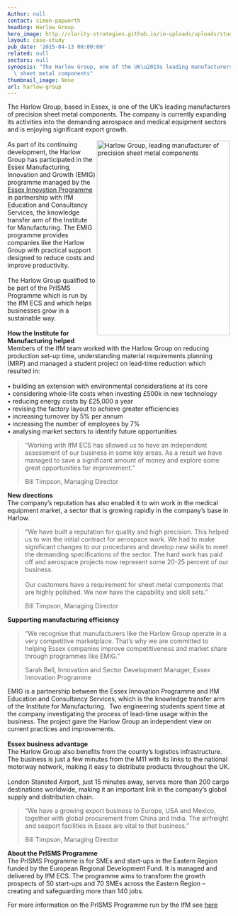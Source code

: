 ```yaml
---
Author: null
contact: simon-papworth
heading: Harlow Group
hero_image: http://clarity-strategies.github.io/ie-uploads/uploads/studies/Harlow_Banner.jpg
layout: case-study
pub_date: '2015-04-13 00:00:00'
related: null
sectors: null
synopsis: "The Harlow Group, one of the UK\u2019s leading manufacturers of precision\
  \ sheet metal components"
thumbnail_image: None
url: harlow-group
---
```


<p>The Harlow Group, based in Essex, is one of the UK’s leading manufacturers of precision sheet metal components. The company is currently expanding its activities into the demanding aerospace and medical equipment sectors and is enjoying significant export growth.<br/><br/><img alt='Harlow Group, leading manufacturer of precision sheet metal components' src='//clarity-strategies.github.io/ie-uploads/uploads/studies/Harlow_Grp_2.jpg' style='float:right; height:438px; margin-left:2px; margin-right:2px; width:300px'/>As part of its continuing development, the Harlow Group has participated in the Essex Manufacturing, Innovation and Growth (EMIG) programme managed by the <a href='http://www.investessex.co.uk/services/essex-innovation-programme' target='_blank'>Essex Innovation Programme</a> in partnership with IfM Education and Consultancy Services, the knowledge transfer arm of the Institute for Manufacturing. The EMIG programme provides companies like the Harlow Group with practical support designed to reduce costs and improve productivity.<br/><br/>The Harlow Group qualified to be part of the PrISMS Programme which is run by the IfM ECS and which helps businesses grow in a sustainable way.<br/><br/><strong>How the Institute for Manufacturing helped</strong><br/>Members of the IfM team worked with the Harlow Group on reducing production set-up time, understanding material requirements planning (MRP) and managed a student project on lead-time reduction which resulted in:<br/><br/>• building an extension with environmental considerations at its core<br/>• considering whole-life costs when investing £500k in new technology<br/>• reducing energy costs by £25,000 a year<br/>• revising the factory layout to achieve greater efficiencies<br/>• increasing turnover by 5% per annum<br/>• increasing the number of employees by 7%<br/>• analysing market sectors to identify future opportunities</p><blockquote><p>“Working with IfM ECS has allowed us to have an independent assessment of our business in some key areas. As a result we have managed to save a significant amount of money and explore some great opportunities for improvement.”</p><p>Bill Timpson, Managing Director</p></blockquote><p><strong>New directions</strong><br/>The company’s reputation has also enabled it to win work in the medical equipment market, a sector that is growing rapidly in the company’s base in Harlow.</p><blockquote><p>“We have built a reputation for quality and high precision. This helped us to win the initial contract for aerospace work. We had to make significant changes to our procedures and develop new skills to meet the demanding specifications of the sector. The hard work has paid off and aerospace projects now represent some 20-25 percent of our business.<br/><br/>Our customers have a requirement for sheet metal components that are highly polished. We now have the capability and skill sets.”</p><p>Bill Timpson, Managing Director</p></blockquote><p><strong>Supporting manufacturing efficiency</strong></p><blockquote><p>“We recognise that manufacturers like the Harlow Group operate in a very competitive marketplace. That’s why we are committed to helping Essex companies improve competitiveness and market share through programmes like EMIG.”</p><p>Sarah Bell, Innovation and Sector Development Manager, Essex Innovation Programme</p></blockquote><p>EMIG is a partnership between the Essex Innovation Programme and IfM Education and Consultancy Services, which is the knowledge transfer arm of the Institute for Manufacturing.  Two engineering students spent time at the company investigating the process of lead-time usage within the business. The project gave the Harlow Group an independent view on current practices and improvements.<br/><br/><strong>Essex business advantage</strong><br/>The Harlow Group also benefits from the county’s logistics infrastructure. The business is just a few minutes from the M11 with its links to the national motorway network, making it easy to distribute products throughout the UK.<br/><br/>London Stansted Airport, just 15 minutes away, serves more than 200 cargo destinations worldwide, making it an important link in the company’s global supply and distribution chain.</p><blockquote><p>“We have a growing export business to Europe, USA and Mexico, together with global procurement from China and India. The airfreight and seaport facilities in Essex are vital to that business.”</p><p>Bill Timpson, Managing Director</p></blockquote><p><strong>About the PrISMS Programme</strong><br/>The PrISMS Programme is for SMEs and start-ups in the Eastern Region funded by the European Regional Development Fund. It is managed and delivered by IfM ECS. The programme aims to transform the growth prospects of 50 start-ups and 70 SMEs across the Eastern Region – creating and safeguarding more than 140 jobs.</p><p>For more information on the PrISMS Programme run by the IfM see <a href='http://www.ifm.eng.cam.ac.uk/services/prisms/' target='_blank'>here</a></p>